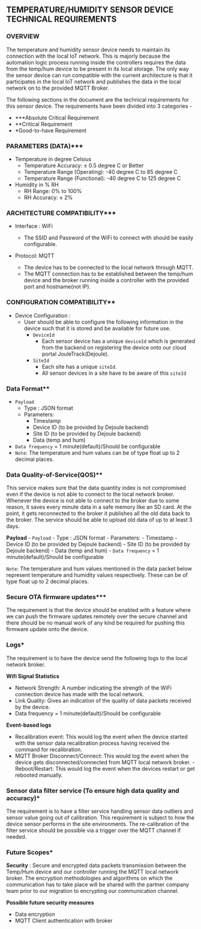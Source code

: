 ## TEMPERATURE/HUMIDITY SENSOR DEVICE TECHNICAL REQUIREMENTS

  

### OVERVIEW

The temperature and humidity sensor device needs to maintain its connection with the local IoT network. This is majorly because the automation logic process running inside the controllers requires the data from the temp/hum device to be present in its local storage. The only way the sensor device can run compatible with the current architecture is that it participates in the local IoT network and publishes the data in the local network on to the provided MQTT Broker.

The following sections in the document are the technical requirements for this sensor device. The requirements have been divided into 3 categories -

- ***Absolute Critical Requirement
- **Critical Requirement
- *Good-to-have Requirement

### PARAMETERS (DATA)***

- Temperature in degree Celsius
	- Temperature Accuracy: ± 0.5 degree C or Better  
	- Temperature Range (Operating): -40 degree C to 85 degree C  
	- Temperature Range (Functional): -40 degree C to 125 degree C
- Humidity in % RH
	- RH Range: 0% to 100%  
	- RH Accuracy: ± 2%  

### ARCHITECTURE COMPATIBILITY***

- Interface : WiFi
	- The SSID and Password of the WiFi to connect with should be easily configurable.

- Protocol: MQTT
	- The device has to be connected to the local network through MQTT.
	- The MQTT connection has to be established between the temp/hum device and the broker running inside a controller with the provided port and hostname(not IP).

	
### CONFIGURATION COMPATIBILITY**

- Device Configuration :
	- User should be able to configure the following information in the device such that it is stored and be available for future use.
		- `DeviceId`
			- Each sensor device has a unique `deviceId` which is generated from the backend on registering the device onto our cloud portal JouleTrack(Dejoule).
		- `SiteId`
			- Each site has a unique `siteId`.
			- All sensor devices in a site have to be aware of this `siteId`


	

### Data Format** 


- `Payload`
	- Type : JSON format
	- Parameters:
		- Timestamp
		- Device ID (to be provided by Dejoule backend)
		- Site ID  (to be provided by Dejoule backend)
		- Data (temp and hum)
- `Data frequency` = 1 minute(default)/Should be configurable
- `Note`: The temperature and hum values can be of type float up to 2 decimal places.



### Data Quality-of-Service(QOS)**

This service makes sure that the data quantity index is not compromised even if the device is not able to connect to the local network broker. Whenever the device is not able to connect to the broker due to some reason, it saves every minute data in a safe memory like an SD card. At the point, it gets reconnected to the broker it publishes all the old data back to the broker. The service should be able to upload old data of up to at least 3 days. 

**Payload**
	-  `Payload`
		- Type : JSON format
		- Parameters:
			- Timestamp
			- Device ID (to be provided by Dejoule backend)
			- Site ID  (to be provided by Dejoule backend)
			- Data (temp and hum)
	- `Data frequency` = 1 minute(default)/Should be configurable


`Note`: The temperature and hum values mentioned in the data packet below represent temperature and humidity values respectively. These can be of type float up to 2 decimal places.


### Secure OTA firmware updates***

The requirement is that the device should be enabled with a feature where we can push the firmware updates remotely over the secure channel and there should be no manual work of any kind be required for pushing this firmware update onto the device.
  
### Logs*
  
The requirement is to have the device send the following logs to the local network broker.

**Wifi Signal Statistics**

- Network Strength: A number indicating the strength of the WiFi connection device has made with the local network.
- Link Quality: Gives an indication of the quality of data packets received by the device.
- Data frequency = 1 minute(default)/Should be configurable

**Event-based logs**

- Recalibration event: This would log the event when the device started with the sensor data recalibration process having received the command for recalibration.
- MQTT Broker Disconnect/Connect: This would log the event when the device gets disconnected/connected from MQTT local network broker.
-Reboot/Restart: This would log the event when the devices restart or get rebooted manually.

### Sensor data filter service (To ensure high data quality and accuracy)*

The requirement is to have a filter service handling sensor data outliers and sensor value going out of calibration. This requirement is subject to how the device sensor performs in the site environments. The re-calibration of the filter service should be possible via a trigger over the MQTT channel if needed.


### Future Scopes*

**Security** : Secure and encrypted data packets transmission between the Temp/Hum device and our controller running the MQTT local network broker. The encryption methodologies and algorithms on which the communication has to take place will be shared with the partner company team prior to our migration to encrypting our communication channel.

**Possible future security measures**
- Data encryption
- MQTT Client authentication with broker
